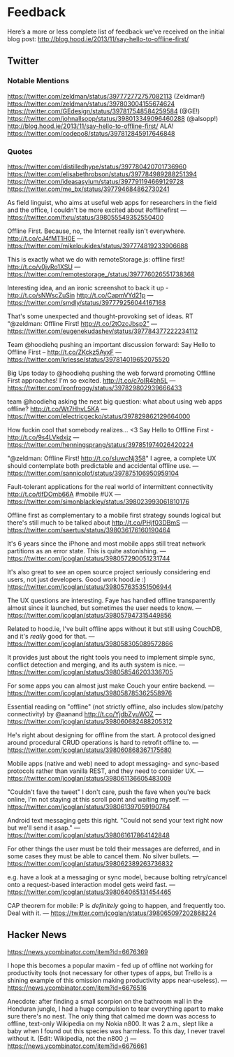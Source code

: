 # Feedback

Here’s a more or less complete list of feedback we’ve received on the initial blog post: http://blog.hood.ie/2013/11/say-hello-to-offline-first/

## Twitter

### Notable Mentions

https://twitter.com/zeldman/status/397772772757082113 (Zeldman!)
https://twitter.com/zeldman/status/397803004155674624
https://twitter.com/GEdesign/status/397817548584259584 (@GE!)
https://twitter.com/johnallsopp/status/398013349096460288 (@alsopp!)
http://blog.hood.ie/2013/11/say-hello-to-offline-first/ ALA!
https://twitter.com/codepo8/status/397812845917646848

### Quotes

https://twitter.com/distilledhype/status/397780420701736960
https://twitter.com/elisabethrobson/status/397784989288251394
https://twitter.com/ideasasylum/status/397791194669129728
https://twitter.com/me_bx/status/397794684862730241

As field linguist, who aims at useful web apps for researchers in the field and the office, I couldn't be more excited about #offlinefirst — https://twitter.com/fxru/status/398055549352550400

Offline First. Because, no, the Internet really isn't everywhere.  http://t.co/cJ4fMT1H0E — https://twitter.com/mikeloukides/status/397774819233906688

This is exactly what we do with remoteStorage.js: offline first! http://t.co/v0jvRo1XSU — https://twitter.com/remotestorage_/status/397776026551738368

Interesting idea, and an ironic screenshot to back it up - http://t.co/sNWscZuSin http://t.co/CapmVYd21p — https://twitter.com/smdly/status/397779256044167168

That's some unexpected and thought-provoking set of ideas. RT “@zeldman: Offline First! http://t.co/2tOzcJbsp2” — https://twitter.com/eugenekudashev/status/397784377222234112

Team @hoodiehq pushing an important discussion forward: Say Hello to Offline First – http://t.co/ZKckz5AyxF — https://twitter.com/kriesse/status/397814019652075520

Big Ups today to @hoodiehq pushing the web forward promoting Offline First approaches! I'm so excited. http://t.co/c7oIR4bh5L — https://twitter.com/ironfroggy/status/397829802939666433

team @hoodiehq asking the next big question: what about using web apps offline? http://t.co/Wt7HhvL5KA — https://twitter.com/electricgecko/status/397829862129664000

How fuckin cool that somebody realizes... <3 Say Hello to Offline First - http://t.co/9s4LVkdxjz — https://twitter.com/henningsprang/status/397851974026420224

"@zeldman: Offline First! http://t.co/sIuwcNj358" I agree, a complete UX should contemplate both predictable and accidental offline use. — https://twitter.com/sannicolof/status/397875106950959104

Fault-tolerant applications for the real world of intermittent connectivity http://t.co/tlfDOmb66A #mobile #UX — https://twitter.com/simonblackley/status/398023993061810176

Offline first as complementary to a mobile first strategy sounds logical but there's still much to be talked about http://t.co/PHjf03DBmS — https://twitter.com/saertus/status/398036176160190464

It's 6 years since the iPhone and most mobile apps still treat network partitions as an error state. This is quite astonishing. — https://twitter.com/jcoglan/status/398057290051231744

It's also great to see an open source project seriously considering end users, not just developers. Good work hood.ie :) https://twitter.com/jcoglan/status/398057635351506944

The UX questions are interesting. Faye has handled offline transparently almost since it launched, but sometimes the user needs to know. — https://twitter.com/jcoglan/status/398057947315449856

Related to hood.ie, I've built offline apps without it but still using CouchDB, and it's *really* good for that. — https://twitter.com/jcoglan/status/398058305089572866

It provides just about the right tools you need to implement simple sync, conflict detection and merging, and its auth system is nice. — https://twitter.com/jcoglan/status/398058546203336705

For some apps you can almost just make Couch your entire backend. — https://twitter.com/jcoglan/status/398058785362558976

Essential reading on "offline" (not strictly offline, also includes slow/patchy connectivity) by @aanand http://t.co/YjdbZyuWOZ — https://twitter.com/jcoglan/status/398060682488205312

He's right about designing for offline from the start. A protocol designed around procedural CRUD operations is hard to retrofit offline to. — https://twitter.com/jcoglan/status/398060868367175680

Mobile apps (native and web) need to adopt messaging- and sync-based protocols rather than vanilla REST, and they need to consider UX. — https://twitter.com/jcoglan/status/398061136605483009

"Couldn't fave the tweet" I don't care, push the fave when you're back online, I'm not staying at this scroll point and waiting myself. — https://twitter.com/jcoglan/status/398061397059190784

Android text messaging gets this right. "Could not send your text right now but we'll send it asap." — https://twitter.com/jcoglan/status/398061617864142848

For other things the user must be told their messages are deferred, and in some cases they must be able to cancel them. No silver bullets. — https://twitter.com/jcoglan/status/398062389263736832

e.g. have a look at a messaging or sync model, because bolting retry/cancel onto a request-based interaction model gets weird fast. — https://twitter.com/jcoglan/status/398064065131454465

CAP theorem for mobile: P is *definitely* going to happen, and frequently too. Deal with it. — https://twitter.com/jcoglan/status/398065097202868224



## Hacker News

https://news.ycombinator.com/item?id=6676369 

I hope this becomes a popular maxim - fed up of offline not working for productivity tools (not necessary for other types of apps, but Trello is a shining example of this omission making productivity apps near-useless). — https://news.ycombinator.com/item?id=6676516

Anecdote: after finding a small scorpion on the bathroom wall in the Honduran jungle, I had a huge compulsion to tear everything apart to make sure there's no nest. The only thing that calmed me down was access to offline, text-only Wikipedia on my Nokia n800. It was 2 a.m., slept like a baby when I found out this species was harmless. To this day, I never travel without it. (Edit: Wikipedia, not the n800 ;) — https://news.ycombinator.com/item?id=6676661
 
